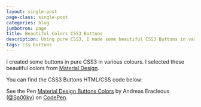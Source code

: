```yaml
---
layout: single-post
page-class: single-post
categories: blog
jumbotron: page
title: Beautiful Colors CSS3 Buttons
description: Using pure CSS3, I made some beautiful CSS3 Buttons in various colours.
tags: css buttons
---
```


I created some buttons in pure CSS3 in various colours. I selected these beautiful colors from <a href="https://www.google.com/design/spec/style/color.html" target="_blank">Material Design</a>.

You can find the CSS3 Buttons HTML/CSS code below:

<p data-height="300" data-theme-id="9796" data-slug-hash="XmZVLZ" data-default-tab="result" data-user="Sp00ky" data-pen-title="Material Design Buttons Colors" class="codepen">See the Pen <a href="https://codepen.io/Sp00ky/pen/XmZVLZ/">Material Design Buttons Colors</a> by Andreas Eracleous (<a href="https://codepen.io/Sp00ky">@Sp00ky</a>) on <a href="https://codepen.io">CodePen</a>.</p>
<script async src="https://static.codepen.io/assets/embed/ei.js"></script>